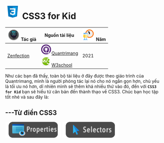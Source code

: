 # <img src="https://raw.githubusercontent.com/Zenfection/Image/master/2021/01/21-21-56-39-icons8-css3.png"> CSS3 for Kid

| <img src="https://raw.githubusercontent.com/Zenfection/Image/master/2021/03/20-14-36-27-logo%20cat.png" title="" alt="logo cat.png" width="40"> Tác giả | Nguồn tài liệu                                                                                                                                                                                                                                                                                                                                                                                  | <img src="https://raw.githubusercontent.com/Zenfection/Image/master/2021/03/20-13-59-20-icons8-new_year's_eve.png" title="" alt="icons8-new_year's_eve.png" width="40"> Năm |
| ------------------------------------------------------------------------------------------------------------------------------------------------------- | ----------------------------------------------------------------------------------------------------------------------------------------------------------------------------------------------------------------------------------------------------------------------------------------------------------------------------------------------------------------------------------------------- | --------------------------------------------------------------------------------------------------------------------------------------------------------------------------- |
| [Zenfection](https://facebook.com/Zenfection)                                                                                                           | <img src="https://raw.githubusercontent.com/Zenfection/Image/master/2021/07/13-10-12-23-unnamed.png" title="" alt="unnamed.png" width="35">[Quantrimang](https://quantrimang.com/hoc-css)<br><img src="https://raw.githubusercontent.com/Zenfection/Image/master/2021/07/13-10-13-19-w3school.png" title="" alt="w3school.png" width="35">[W3school](https://www.w3schools.com/css/default.asp) | 2021                                                                                                                                                                        |

Như các bạn đã thấy, toàn bộ tài liệu ở đây được theo giáo trình của Quantrimang, mình là người phóng tác lại nó cho nó ngắn gọn hơn, chủ yếu là tối ưu nó hơn, dĩ nhiên mình sẽ thêm khá nhiều thứ vào đó, đến với **`CSS3 for Kid`** bạn sẽ hiểu từ căn bản đến thành thạo về CSS3. Chúc bạn học tập tốt nhé và sau đây là: 

## ---Từ điển CSS3

[<img src="https://raw.githubusercontent.com/Zenfection/Image/master/2021/07/13-13-39-42-property.png" width="180">](https://github.com/Zenfection/CSS/blob/master/Reference/Properties.md)
[<img src="https://raw.githubusercontent.com/Zenfection/Image/master/2021/07/13-13-42-45-selectors.png" width="180">](https://github.com/Zenfection/CSS/blob/master/Reference/Selectors.md)